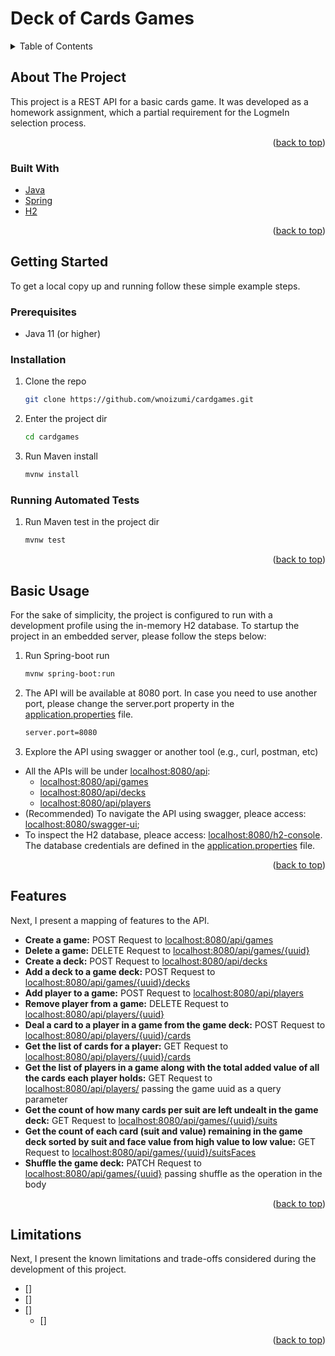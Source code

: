 # Deck of Cards Games

<div id="top"></div>


<!-- TABLE OF CONTENTS -->
<details>
  <summary>Table of Contents</summary>
  <ol>
    <li>
      <a href="#about-the-project">About The Project</a>
      <ul>
        <li><a href="#built-with">Built With</a></li>
      </ul>
    </li>
    <li>
      <a href="#getting-started">Getting Started</a>
      <ul>
        <li><a href="#prerequisites">Prerequisites</a></li>
        <li><a href="#installation">Installation</a></li>
      </ul>
    </li>
    <li><a href="#usage">Usage</a></li>
    <li><a href="#limitations">Limitations</a></li>
  </ol>
</details>



<!-- ABOUT THE PROJECT -->
## About The Project

This project is a REST API for a basic cards game.
It was developed as a homework assignment, which a partial requirement for the LogmeIn selection process.

<p align="right">(<a href="#top">back to top</a>)</p>

### Built With

* [Java](https://www.java.com/)
* [Spring](https://spring.io/)
* [H2](https://www.h2database.com/html/main.html)

<p align="right">(<a href="#top">back to top</a>)</p>



<!-- GETTING STARTED -->
## Getting Started

To get a local copy up and running follow these simple example steps.

### Prerequisites

* Java 11 (or higher)

### Installation

1. Clone the repo
   ```sh
   git clone https://github.com/wnoizumi/cardgames.git
   ```
2. Enter the project dir
   ```sh
   cd cardgames
   ```
3. Run Maven install
   ```sh
   mvnw install
   ```
   
### Running Automated Tests

1. Run Maven test in the project dir
   ```sh
   mvnw test
   ```
   
<p align="right">(<a href="#top">back to top</a>)</p>



<!-- USAGE -->
## Basic Usage

For the sake of simplicity, the project is configured to run with a development profile using the in-memory H2 database. 
To startup the project in an embedded server, please follow the steps below:

1. Run Spring-boot run
   ```sh
   mvnw spring-boot:run
   ```
2. The API will be available at 8080 port. In case you need to use another port, please change the server.port property in the [application.properties](https://github.com/wnoizumi/cardgames/blob/main/src/main/resources/application.properties) file.
   ```sh
   server.port=8080
   ```
3. Explore the API using swagger or another tool (e.g., curl, postman, etc)
  - All the APIs will be under [localhost:8080/api](http://localhost:8080/api):
    - [localhost:8080/api/games](http://localhost:8080/api/games)  
    - [localhost:8080/api/decks](http://localhost:8080/api/decks)
    - [localhost:8080/api/players](http://localhost:8080/api/players)
  - (Recommended) To navigate the API using swagger, pleace access: [localhost:8080/swagger-ui](http://localhost:8080/swagger-ui);  
  - To inspect the H2 database, pleace access: [localhost:8080/h2-console](http://localhost:8080/h2-console). The database credentials are defined in the [application.properties](https://github.com/wnoizumi/cardgames/blob/main/src/main/resources/application.properties) file.

<p align="right">(<a href="#top">back to top</a>)</p>

<!-- MAPPING OF FEATURES -->
## Features

Next, I present a mapping of features to the API. 

- **Create a game:** POST Request to [localhost:8080/api/games](http://localhost:8080/api/games)  
- **Delete a game:** DELETE Request to [localhost:8080/api/games/{uuid}](http://localhost:8080/api/games/{uuid}) 
- **Create a deck:** POST Request to [localhost:8080/api/decks](http://localhost:8080/api/decks) 
- **Add a deck to a game deck:** POST Request to [localhost:8080/api/games/{uuid}/decks](http://localhost:8080/api/games/{uuid}/decks) 
- **Add player to a game:** POST Request to [localhost:8080/api/players](http://localhost:8080/api/players) 
- **Remove player from a game:** DELETE Request to [localhost:8080/api/players/{uuid}](http://localhost:8080/api/players/{uuid}) 
- **Deal a card to a player in a game from the game deck:** POST Request to [localhost:8080/api/players/{uuid}/cards](http://localhost:8080/api/players/{uuid}/cards) 
- **Get the list of cards for a player:** GET Request to [localhost:8080/api/players/{uuid}/cards](http://localhost:8080/api/players/{uuid}/cards) 
- **Get the list of players in a game along with the total added value of all the cards each player holds:** GET Request to [localhost:8080/api/players/](http://localhost:8080/api/players/) passing the game uuid as a query parameter
- **Get the count of how many cards per suit are left undealt in the game deck:**  GET Request to [localhost:8080/api/games/{uuid}/suits](http://localhost:8080/api/games/{uuid}/suits)
- **Get the count of each card (suit and value) remaining in the game deck sorted by suit and face value from high value to low value:** GET Request to [localhost:8080/api/games/{uuid}/suitsFaces](http://localhost:8080/api/games/{uuid}/suitsFaces)
- **Shuffle the game deck:**  PATCH Request to [localhost:8080/api/games/{uuid}](http://localhost:8080/api/games/{uuid}) passing shuffle as the operation in the body 

<p align="right">(<a href="#top">back to top</a>)</p>

<!-- LIMITATIONS -->
## Limitations

Next, I present the known limitations and trade-offs considered during the development of this project. 

- [] 
- [] 
- [] 
    - [] 

<p align="right">(<a href="#top">back to top</a>)</p>
